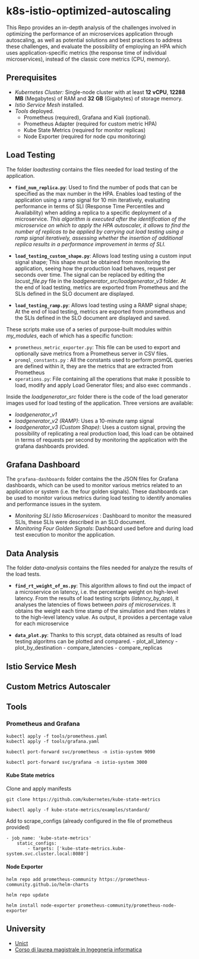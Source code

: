 # k8s-istio-optimized-autoscaling

This Repo provides an in-depth analysis of the challenges involved in optimizing the performance of an microservices application through autoscaling, as well as potential solutions and best practices to address these challenges, and evaluate the possibility of employing an HPA  which uses application-specific metrics (the response time of individual microservices), instead of the classic core metrics (CPU, memory).

## Prerequisites
- *Kubernetes Cluster:* Single-node cluster with at least **12** **vCPU**, **12288 MB** (Megabytes) of RAM and **32** **GB** (Gigabytes) of storage memory.
- *Istio Service Mesh* installed.
- *Tools* deployed.
	* Prometheus (required), Grafana and Kiali (optional).
	* Prometheus Adapter (required for custom metric HPA)
	* Kube State Metrics (required for monitor replicas)
	* Node Exporter (required for node cpu monitoring)

## Load Testing
The folder *loadtesting* contains the files needed for load testing of the application.
 
 - **`find_num_replica.py`**: Used to find the number of pods that can be specified as the max number in the HPA. Enables load testing of the application using a ramp signal for 10 min iteratively, evaluating performance  in terms of SLI (Response Time Percentiles and Availability) when adding a replica to a specific deployment of a microservice.
 *This algorithm is executed after the identification of the microservice on which to apply the HPA autoscaler, it allows to find the number of replicas to be applied by carrying out load testing using a ramp signal iteratively, assessing whether the insertion of additional replica results in a performance improvement in terms of SLI.*
 
 - **`load_testing_custom_shape.py`**:  Allows load testing using a custom input signal shape;
	  This shape must be obtained from monitoring the application, seeing how the production load behaves, request per seconds over time. The signal can be replaced by editing the *locust_file.py* file in the *loadgenerator_src/loadgenerator_v3* folder.   At the end of load testing, metrics are exported from Prometheus and the SLIs defined in the SLO document are displayed.
 
 - **`load_testing_ramp.py`**:  Allows load testing using a RAMP signal shape;  At the end of load testing, metrics are exported from prometheus and the SLIs defined in the SLO document are displayed and saved.


These scripts make use of a series of purpose-built modules within *my_modules*, each of which has a specific function:
 - `prometheus_metric_exporter.py`: This file can be used to export and optionally save metrics from a Prometheus server in CSV files.
 - `promql_constants.py` : All the constants used to perform promQL queries are defined within it, they are the metrics that are extracted from Prometheus
 - `operations.py`:  File containing all the operations that make it possible to load, modify  and apply Load Generator files; and also exec commands .

Inside the *loadgenerator_src* folder there is the code of the load generator images used for load testing of the application.
Three versions are available:

 - *loadgenerator_v1*  
 - *loadgenerator_v2 (RAMP)*: Uses a 10-minute ramp signal
 - *loadgenerator_v3 (Custom Shape)*: Uses a custom signal, proving the possibility of replicating a real production load, this load can be obtained in terms of requests per second by monitoring the application with the grafana dashboards provided.

## Grafana Dashboard

 The `grafana-dashboards` folder contains the the JSON files for Grafana dashboards, which can be used to monitor various metrics related to an application or system (i.e. the four golden signals).
These dashboards can be used to monitor various metrics during load testing to identify anomalies and performance issues in the system.
 
 - *Monitoring SLI Istio Microservices* : Dashboard to monitor the measured SLIs, these SLIs were described in an SLO document.
 -  *Monitoring Four Golden Signals*: Dashboard used before and during load test execution to monitor the application.
 
 
## Data Analysis
The folder *data-analysis* contains the files needed for analyze the results of the load tests.

 - **`find_rt_weight_of_ms.py`**: This algorithm allows to find out the impact of a microservice on latency, i.e. the percentage weight on high-level latency.
From the results of load testing scripts (*latency_by_app*), it analyses the latencies of flows between *pairs of microservices*.
It obtains the weight each time stamp of the simulation and then relates it to the high-level latency value. As output, it provides a percentage value for each microservice

 - **`data_plot.py`**: Thanks to this scrypt, data obtained as results of load testing algoritms can be plotted and compared.
		 - plot_all_latency
		 - plot_by_destination
		 - compare_latencies
		 - compare_replicas
 
## Istio Service Mesh

## Custom Metrics Autoscaler

## Tools

### Prometheus and Grafana 
```
kubectl apply -f tools/prometheus.yaml
kubectl apply -f tools/grafana.yaml
```
```
kubectl port-forward svc/prometheus -n istio-system 9090

kubectl port-forward svc/grafana -n istio-system 3000
```
#### Kube State metrics

Clone and apply manifests
```
git clone https://github.com/kubernetes/kube-state-metrics

kubectl apply -f kube-state-metrics/examples/standard/
```
Add to scrape_configs (already configured in the file of prometheus provided)
```
- job_name: 'kube-state-metrics'
	static_configs:
		- targets: ['kube-state-metrics.kube-system.svc.cluster.local:8080']
```
#### Node Exporter
```
helm repo add prometheus-community https://prometheus-community.github.io/helm-charts

helm repo update

helm install node-exporter prometheus-community/prometheus-node-exporter
```
## University

 - [Unict](https://www.unict.it/)
 - [Corso di laurea magistrale in  Ingegneria informatica](https://www.dieei.unict.it/corsi/lm-32)
 

